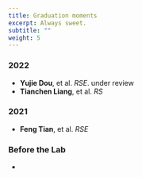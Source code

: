 ```yaml
---
title: Graduation moments
excerpt: Always sweet.
subtitle: ""
weight: 5
---
```


### 2022

- **Yujie Dou**, et al. *RSE*. under review
- **Tianchen Liang**, et al. *RS*

### 2021

- **Feng Tian**, et al. *RSE*

### Before the Lab

-